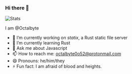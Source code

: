 ### Hi there 👋

![Stats](https://github-readme-stats.vercel.app/api/top-langs?username=Octalbyte&langs_count=10&theme=dark&layout=compact)


I am @Octalbyte

- 🔭 I’m currently working on *statix*, a Rust static file server
- 🌱 I’m currently learning Rust
- 💬 Ask me about Javascript
- 📫 How to reach me: octalbyte0o52@protonmail.com
- 😄 Pronouns: he/him/they
- ⚡ Fun fact: I am afraid of blood and heights.

